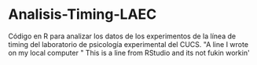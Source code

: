 # Analisis-Timing-LAEC
Código en R para analizar los datos de los experimentos de la línea de timing del laboratorio de psicología experimental del CUCS.
"A line I wrote on my local computer  " 
This is a line from RStudio and its not fukin workin'
